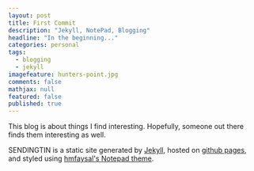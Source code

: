```yaml
---
layout: post
title: First Commit
description: "Jekyll, NotePad, Blogging"
headline: "In the beginning..."
categories: personal
tags:
  - blogging
  - jekyll
imagefeature: hunters-point.jpg
comments: false
mathjax: null
featured: false
published: true
---
```


This blog is about things I find interesting. Hopefully, someone out there finds them interesting as well.

SENDINGTIN is a static site generated by [Jekyll](http://jekyllrb.com/), hosted on [github pages](https://pages.github.com/), and styled using [hmfaysal's Notepad theme](http://hmfaysal.github.io/Notepad/).
